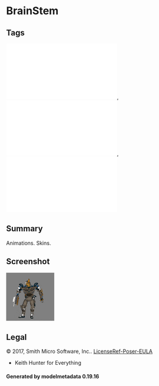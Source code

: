 # BrainStem

## Tags

![core](../../Models-core.md), ![testing](../../Models-testing.md), ![issues](../../Models-issues.md)

## Summary

Animations. Skins.

## Screenshot

![screenshot](screenshot/screenshot.gif)

## Legal

&copy; 2017, Smith Micro Software, Inc.. [LicenseRef-Poser-EULA](https://archive.org/stream/poser-pro-2014-reference-manual/Poser_Pro_2014_reference_manual_djvu.txt)

 - Keith Hunter for Everything

#### Generated by modelmetadata 0.19.16